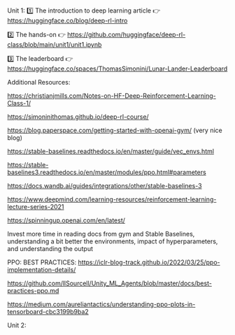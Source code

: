 Unit 1:
1️⃣ The introduction to deep learning article 👉  https://huggingface.co/blog/deep-rl-intro

2️⃣ The hands-on  👉 https://github.com/huggingface/deep-rl-class/blob/main/unit1/unit1.ipynb

3️⃣ The leaderboard 👉 https://huggingface.co/spaces/ThomasSimonini/Lunar-Lander-Leaderboard

Additional  Resources:

https://christianjmills.com/Notes-on-HF-Deep-Reinforcement-Learning-Class-1/ 

https://simoninithomas.github.io/deep-rl-course/

https://blog.paperspace.com/getting-started-with-openai-gym/ (very nice blog)

https://stable-baselines.readthedocs.io/en/master/guide/vec_envs.html


https://stable-baselines3.readthedocs.io/en/master/modules/ppo.html#parameters

https://docs.wandb.ai/guides/integrations/other/stable-baselines-3

https://www.deepmind.com/learning-resources/reinforcement-learning-lecture-series-2021

https://spinningup.openai.com/en/latest/


Invest more time in reading docs from gym and Stable Baselines, understanding a bit better the environments, impact of hyperparameters, and understanding the output

PPO:
BEST PRACTICES: 
https://iclr-blog-track.github.io/2022/03/25/ppo-implementation-details/

https://github.com/llSourcell/Unity_ML_Agents/blob/master/docs/best-practices-ppo.md

https://medium.com/aureliantactics/understanding-ppo-plots-in-tensorboard-cbc3199b9ba2 

Unit 2:
